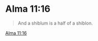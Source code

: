 # Alma 11:16

> And a shiblum is a half of a shiblon.

[Alma 11:16](https://www.churchofjesuschrist.org/study/scriptures/bofm/alma/11?lang=eng&id=p16#p16)


